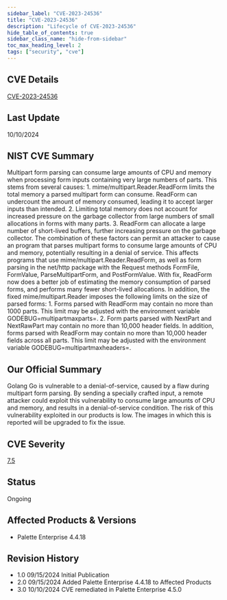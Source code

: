 ```yaml
---
sidebar_label: "CVE-2023-24536"
title: "CVE-2023-24536"
description: "Lifecycle of CVE-2023-24536"
hide_table_of_contents: true
sidebar_class_name: "hide-from-sidebar"
toc_max_heading_level: 2
tags: ["security", "cve"]
---
```


## CVE Details

[CVE-2023-24536](https://nvd.nist.gov/vuln/detail/CVE-2023-24536)

## Last Update

10/10/2024

## NIST CVE Summary

Multipart form parsing can consume large amounts of CPU and memory when processing form inputs containing very large
numbers of parts. This stems from several causes: 1. mime/multipart.Reader.ReadForm limits the total memory a parsed
multipart form can consume. ReadForm can undercount the amount of memory consumed, leading it to accept larger inputs
than intended. 2. Limiting total memory does not account for increased pressure on the garbage collector from large
numbers of small allocations in forms with many parts. 3. ReadForm can allocate a large number of short-lived buffers,
further increasing pressure on the garbage collector. The combination of these factors can permit an attacker to cause
an program that parses multipart forms to consume large amounts of CPU and memory, potentially resulting in a denial of
service. This affects programs that use mime/multipart.Reader.ReadForm, as well as form parsing in the net/http package
with the Request methods FormFile, FormValue, ParseMultipartForm, and PostFormValue. With fix, ReadForm now does a
better job of estimating the memory consumption of parsed forms, and performs many fewer short-lived allocations. In
addition, the fixed mime/multipart.Reader imposes the following limits on the size of parsed forms: 1. Forms parsed with
ReadForm may contain no more than 1000 parts. This limit may be adjusted with the environment variable
GODEBUG=multipartmaxparts=. 2. Form parts parsed with NextPart and NextRawPart may contain no more than 10,000 header
fields. In addition, forms parsed with ReadForm may contain no more than 10,000 header fields across all parts. This
limit may be adjusted with the environment variable GODEBUG=multipartmaxheaders=.

## Our Official Summary

Golang Go is vulnerable to a denial-of-service, caused by a flaw during multipart form parsing. By sending a specially
crafted input, a remote attacker could exploit this vulnerability to consume large amounts of CPU and memory, and
results in a denial-of-service condition. The risk of this vulnerability exploited in our products is low. The images in
which this is reported will be upgraded to fix the issue.

## CVE Severity

[7.5](https://nvd.nist.gov/vuln/detail/CVE-2023-24536)

## Status

Ongoing

## Affected Products & Versions

- Palette Enterprise 4.4.18

## Revision History

- 1.0 09/15/2024 Initial Publication
- 2.0 09/15/2024 Added Palette Enterprise 4.4.18 to Affected Products
- 3.0 10/10/2024 CVE remediated in Palette Enterprise 4.5.0
